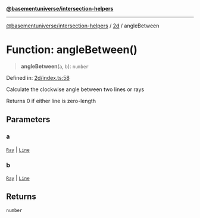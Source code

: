 [**@basementuniverse/intersection-helpers**](../../README.md)

***

[@basementuniverse/intersection-helpers](../../README.md) / [2d](../README.md) / angleBetween

# Function: angleBetween()

> **angleBetween**(`a`, `b`): `number`

Defined in: [2d/index.ts:58](https://github.com/basementuniverse/intersection-helpers/blob/98a1762f467a7b92d986d7a09e3582c961f718d2/src/2d/index.ts#L58)

Calculate the clockwise angle between two lines or rays

Returns 0 if either line is zero-length

## Parameters

### a

[`Ray`](../types/type-aliases/Ray.md) | [`Line`](../types/type-aliases/Line.md)

### b

[`Ray`](../types/type-aliases/Ray.md) | [`Line`](../types/type-aliases/Line.md)

## Returns

`number`
